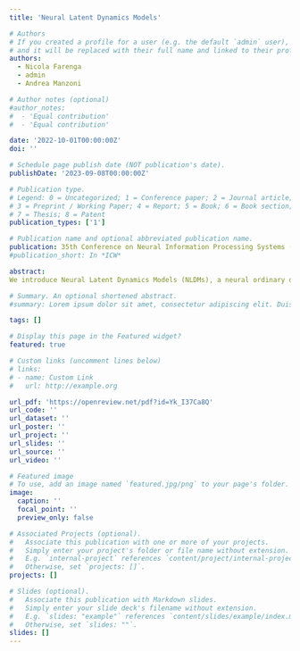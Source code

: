 ```yaml
---
title: 'Neural Latent Dynamics Models'

# Authors
# If you created a profile for a user (e.g. the default `admin` user), write the username (folder name) here
# and it will be replaced with their full name and linked to their profile.
authors:
  - Nicola Farenga
  - admin
  - Andrea Manzoni

# Author notes (optional)
#author_notes:
#  - 'Equal contribution'
#  - 'Equal contribution'

date: '2022-10-01T00:00:00Z'
doi: ''

# Schedule page publish date (NOT publication's date).
publishDate: '2023-09-08T00:00:00Z'

# Publication type.
# Legend: 0 = Uncategorized; 1 = Conference paper; 2 = Journal article;
# 3 = Preprint / Working Paper; 4 = Report; 5 = Book; 6 = Book section;
# 7 = Thesis; 8 = Patent
publication_types: ['1']

# Publication name and optional abbreviated publication name.
publication: 35th Conference on Neural Information Processing Systems (NeurIPS)
#publication_short: In *ICW*

abstract: 
We introduce Neural Latent Dynamics Models (NLDMs), a neural ordinary differential equations (ODEs)-based architecture to perform end-to-end nonlinear latent dynamics discovery, without the need to include any inductive bias related to either the underlying physical model or the latent coordinates space. The effectiveness of this strategy is experimentally tested in the framework of reduced order modeling, considering a set of problems involving high-dimensional data generated from nonlinear time-dependent parameterized partial differential equations (PDEs) simulations, where we aim at performing extrapolation in time, to forecast the PDE solution out of the time interval and/or the parameters range where training data were acquired. Results highlight NLDMs’ capabilities to perform low-dimensional latent dynamics learning in three different scenarios.

# Summary. An optional shortened abstract.
#summary: Lorem ipsum dolor sit amet, consectetur adipiscing elit. Duis posuere tellus ac convallis placerat. Proin tincidunt magna sed ex sollicitudin condimentum.

tags: []

# Display this page in the Featured widget?
featured: true

# Custom links (uncomment lines below)
# links:
# - name: Custom Link
#   url: http://example.org

url_pdf: 'https://openreview.net/pdf?id=Yk_I37Ca8Q'
url_code: ''
url_dataset: ''
url_poster: ''
url_project: ''
url_slides: ''
url_source: ''
url_video: ''

# Featured image
# To use, add an image named `featured.jpg/png` to your page's folder.
image:
  caption: ''
  focal_point: ''
  preview_only: false

# Associated Projects (optional).
#   Associate this publication with one or more of your projects.
#   Simply enter your project's folder or file name without extension.
#   E.g. `internal-project` references `content/project/internal-project/index.md`.
#   Otherwise, set `projects: []`.
projects: []

# Slides (optional).
#   Associate this publication with Markdown slides.
#   Simply enter your slide deck's filename without extension.
#   E.g. `slides: "example"` references `content/slides/example/index.md`.
#   Otherwise, set `slides: ""`.
slides: []
---
```

